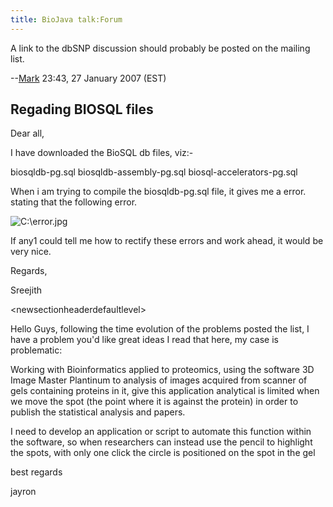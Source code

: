 ```yaml
---
title: BioJava talk:Forum
---
```


A link to the dbSNP discussion should probably be posted on the mailing
list.

--[Mark](User:Mark "wikilink") 23:43, 27 January 2007 (EST)

Regading BIOSQL files
---------------------

Dear all,

I have downloaded the BioSQL db files, viz:-

biosqldb-pg.sql biosqldb-assembly-pg.sql biosql-accelerators-pg.sql

When i am trying to compile the biosqldb-pg.sql file, it gives me a
error. stating that the following error.

![](C:\error.jpg "C:\error.jpg")

If any1 could tell me how to rectify these errors and work ahead, it
would be very nice.

Regards,

Sreejith

\<newsectionheaderdefaultlevel\>

Hello Guys, following the time evolution of the problems posted the
list, I have a problem you'd like great ideas I read that here, my case
is problematic:

Working with Bioinformatics applied to proteomics, using the software 3D
Image Master Plantinum to analysis of images acquired from scanner of
gels containing proteins in it, give this application analytical is
limited when we move the spot (the point where it is against the
protein) in order to publish the statistical analysis and papers.

I need to develop an application or script to automate this function
within the software, so when researchers can instead use the pencil to
highlight the spots, with only one click the circle is positioned on the
spot in the gel

best regards

jayron

